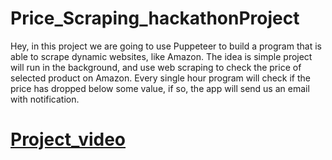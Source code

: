 # Price_Scraping_hackathonProject
Hey, in this project we are going to use Puppeteer to build a program that is able to scrape dynamic websites, like Amazon. The idea is simple project will run in the background, and use web scraping to check the price of selected product on Amazon. Every single hour program will check if the price has dropped below some value, if so, the app will send us an email with notification.
# [Project_video](https://user-images.githubusercontent.com/43684300/138600989-3ccfc914-e3ba-4167-aa4b-b6165eefcb41.mov)
